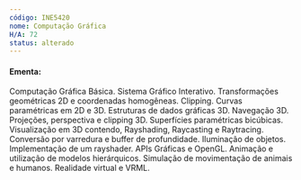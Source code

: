 ```yaml
---
código: INE5420
nome: Computação Gráfica
H/A: 72
status: alterado
---
```


#### Ementa:
Computação Gráfica Básica. Sistema Gráfico Interativo. Transformações geométricas 2D e coordenadas homogêneas. Clipping. Curvas paramétricas em 2D e 3D. Estruturas de dados gráficas 3D. Navegação 3D. Projeções, perspectiva e clipping 3D. Superfícies paramétricas bicúbicas. Visualização em 3D contendo, Rayshading, Raycasting e Raytracing. Conversão por varredura e buffer de profundidade. Iluminação de objetos. Implementação de um rayshader. APIs Gráficas e OpenGL. Animação e utilização de modelos hierárquicos. Simulação de movimentação de animais e humanos. Realidade virtual e VRML.

